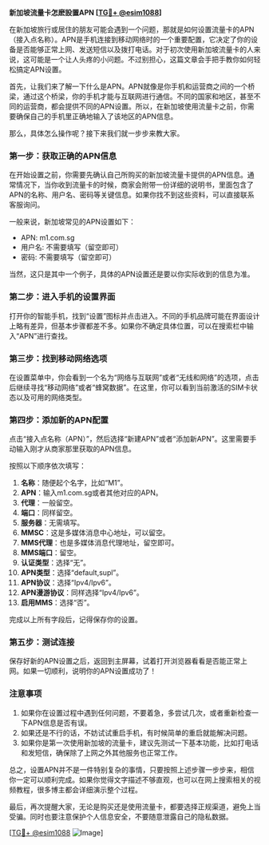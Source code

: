 **新加坡流量卡怎麽設置APN [[TG💪+ @esim1088](https://t.me/s/esim1088)]**

在新加坡旅行或居住的朋友可能会遇到一个问题，那就是如何设置流量卡的APN（接入点名称）。APN是手机连接到移动网络时的一个重要配置，它决定了你的设备是否能够正常上网、发送短信以及拨打电话。对于初次使用新加坡流量卡的人来说，这可能是一个让人头疼的小问题。不过别担心，这篇文章会手把手教你如何轻松搞定APN设置。

首先，让我们来了解一下什么是APN。APN就像是你手机和运营商之间的一个桥梁，通过这个桥梁，你的手机才能与互联网进行通信。不同的国家和地区，甚至不同的运营商，都会提供不同的APN设置。所以，在新加坡使用流量卡之前，你需要确保自己的手机里正确地输入了该地区的APN信息。

那么，具体怎么操作呢？接下来我们就一步步来教大家。

### 第一步：获取正确的APN信息

在开始设置之前，你需要先确认自己所购买的新加坡流量卡提供的APN信息。通常情况下，当你收到流量卡的时候，商家会附带一份详细的说明书，里面包含了APN的名称、用户名、密码等关键信息。如果你找不到这些资料，可以直接联系客服询问。

一般来说，新加坡常见的APN设置如下：
- APN: m1.com.sg
- 用户名: 不需要填写（留空即可）
- 密码: 不需要填写（留空即可）

当然，这只是其中一个例子，具体的APN设置还是要以你实际收到的信息为准。

### 第二步：进入手机的设置界面

打开你的智能手机，找到“设置”图标并点击进入。不同的手机品牌可能在界面设计上略有差异，但基本步骤都差不多。如果你不确定具体位置，可以在搜索栏中输入“APN”进行查找。

### 第三步：找到移动网络选项

在设置菜单中，你会看到一个名为“网络与互联网”或者“无线和网络”的选项，点击后继续寻找“移动网络”或者“蜂窝数据”。在这里，你可以看到当前激活的SIM卡状态以及可用的网络类型。

### 第四步：添加新的APN配置

点击“接入点名称（APN）”，然后选择“新建APN”或者“添加新APN”。这里需要手动输入刚才从商家那里获取的APN信息。

按照以下顺序依次填写：
1. **名称**：随便起个名字，比如“M1”。
2. **APN**：输入m1.com.sg或者其他对应的APN。
3. **代理**：一般留空。
4. **端口**：同样留空。
5. **服务器**：无需填写。
6. **MMSC**：这是多媒体消息中心地址，可以留空。
7. **MMS代理**：也是多媒体消息代理地址，留空即可。
8. **MMS端口**：留空。
9. **认证类型**：选择“无”。
10. **APN类型**：选择“default,supl”。
11. **APN协议**：选择“Ipv4/Ipv6”。
12. **APN漫游协议**：同样选择“Ipv4/Ipv6”。
13. **启用MMS**：选择“否”。

完成以上所有字段后，记得保存你的设置。

### 第五步：测试连接

保存好新的APN设置之后，返回到主屏幕，试着打开浏览器看看是否能正常上网。如果一切顺利，说明你的APN设置成功了！

### 注意事项

1. 如果你在设置过程中遇到任何问题，不要着急，多尝试几次，或者重新检查一下APN信息是否有误。
2. 如果还是不行的话，不妨试试重启手机，有时候简单的重启就能解决问题。
3. 如果你是第一次使用新加坡的流量卡，建议先测试一下基本功能，比如打电话和发短信，确保除了上网之外其他服务也正常工作。

总之，设置APN并不是一件特别复杂的事情，只要按照上述步骤一步步来，相信你一定可以顺利完成。如果你觉得文字描述不够直观，也可以在网上搜索相关的视频教程，很多博主都会详细演示整个过程。

最后，再次提醒大家，无论是购买还是使用流量卡，都要选择正规渠道，避免上当受骗。同时也要注意保护个人信息安全，不要随意泄露自己的隐私数据。

[[TG💪+ @esim1088](https://t.me/s/esim1088) ![Image](https://i.postimg.cc/4NQfJmqS/Snipaste-2025-05-13-00-14-12.png)]